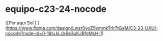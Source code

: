 # equipo-c23-24-nocode
{[Por aqui Sol ]
}(https://www.figma.com/design/Lwzr0voZ5ymmkTrIr7tGxM/C3-23-UXUI-nocode?node-id=0-1&t=kLckRe3uKJBfgMsH-1)
